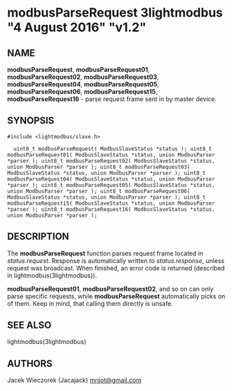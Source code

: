 # modbusParseRequest 3lightmodbus "4 August 2016" "v1.2"

## NAME
**modbusParseRequest**, **modbusParseRequest01**, **modbusParseRequest02**, **modbusParseRequest03**, **modbusParseRequest04**, **modbusParseRequest05**, **modbusParseRequest06**, **modbusParseRequest15**, **modbusParseRequest16** - parse request frame sent in by master device.

## SYNOPSIS
`#include <lightmodbus/slave.h>`

`  
	uint8_t modbusParseRequest( ModbusSlaveStatus *status );
	uint8_t modbusParseRequest01( ModbusSlaveStatus *status, union ModbusParser *parser );
	uint8_t modbusParseRequest02( ModbusSlaveStatus *status, union ModbusParser *parser );
	uint8_t modbusParseRequest03( ModbusSlaveStatus *status, union ModbusParser *parser );
	uint8_t modbusParseRequest04( ModbusSlaveStatus *status, union ModbusParser *parser );
	uint8_t modbusParseRequest05( ModbusSlaveStatus *status, union ModbusParser *parser );
	uint8_t modbusParseRequest06( ModbusSlaveStatus *status, union ModbusParser *parser );
	uint8_t modbusParseRequest15( ModbusSlaveStatus *status, union ModbusParser *parser );
	uint8_t modbusParseRequest16( ModbusSlaveStatus *status, union ModbusParser *parser );
`

## DESCRIPTION
The **modbusParseRequest** function parses request frame located in *status.request*. Response is automatically written to *status.response*, unless request
was broadcast.
When finished, an error code is returned (described in lightmodbus(3lightmodbus)).

**modbusParseRequest01**, **modbusParseRequest02**, and so on can only parse specific requests, while **modbusParseRequest** automatically picks on of them. Keep in mind, that calling them directly is unsafe.

## SEE ALSO
lightmodbus(3lightmodbus)

## AUTHORS
Jacek Wieczorek (Jacajack) <mrjjot@gmail.com>
